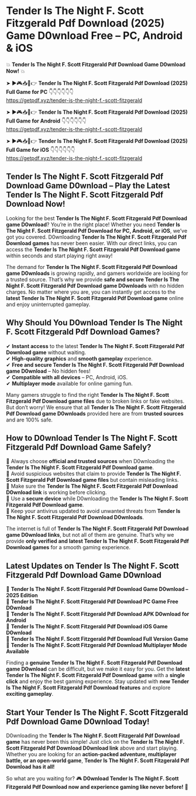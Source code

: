 # Tender Is The Night F. Scott Fitzgerald Pdf Download (2025) Game D0wnload Free – PC, Android & iOS

💥 **Tender Is The Night F. Scott Fitzgerald Pdf Download Game D0wnload Now!** 💥  

➤ ►🎮📥📱👉 **Tender Is The Night F. Scott Fitzgerald Pdf Download (2025) Full Game for PC** 👇👇👇👇👇👇  
https://getpdf.xyz/tender-is-the-night-f.-scott-fitzgerald  

➤ ►🎮📥📱👉 **Tender Is The Night F. Scott Fitzgerald Pdf Download (2025) Full Game for Android** 👇👇👇👇👇👇  
https://getpdf.xyz/tender-is-the-night-f.-scott-fitzgerald  

➤ ►🎮📥📱👉 **Tender Is The Night F. Scott Fitzgerald Pdf Download (2025) Full Game for iOS** 👇👇👇👇👇👇  
https://getpdf.xyz/tender-is-the-night-f.-scott-fitzgerald  

## Tender Is The Night F. Scott Fitzgerald Pdf Download Game D0wnload – Play the Latest Tender Is The Night F. Scott Fitzgerald Pdf Download Now!

Looking for the best **Tender Is The Night F. Scott Fitzgerald Pdf Download game D0wnload**? You’re in the right place! Whether you need **Tender Is The Night F. Scott Fitzgerald Pdf Download for PC, Android, or iOS**, we’ve got you covered. D0wnloading **Tender Is The Night F. Scott Fitzgerald Pdf Download games** has never been easier. With our direct links, you can access the **Tender Is The Night F. Scott Fitzgerald Pdf Download game** within seconds and start playing right away!  

The demand for **Tender Is The Night F. Scott Fitzgerald Pdf Download game D0wnloads** is growing rapidly, and gamers worldwide are looking for a trusted source. That’s why we provide **safe and secure Tender Is The Night F. Scott Fitzgerald Pdf Download game D0wnloads** with no hidden charges. No matter where you are, you can instantly get access to the **latest Tender Is The Night F. Scott Fitzgerald Pdf Download game** online and enjoy uninterrupted gameplay.  

## **Why Should You D0wnload Tender Is The Night F. Scott Fitzgerald Pdf Download Games?**  

✔ **Instant access** to the latest **Tender Is The Night F. Scott Fitzgerald Pdf Download game** without waiting.  
✔ **High-quality graphics** and **smooth gameplay** experience.  
✔ **Free and secure Tender Is The Night F. Scott Fitzgerald Pdf Download game D0wnload** – No hidden fees!  
✔ **Compatible with all devices** – PC, Android, iOS.  
✔ **Multiplayer mode** available for online gaming fun.  

Many gamers struggle to find the right **Tender Is The Night F. Scott Fitzgerald Pdf Download game files** due to broken links or fake websites. But don’t worry! We ensure that all **Tender Is The Night F. Scott Fitzgerald Pdf Download game D0wnloads** provided here are from **trusted sources** and are 100% safe.  

## **How to D0wnload Tender Is The Night F. Scott Fitzgerald Pdf Download Game Safely?**  

📌 Always choose **official and trusted sources** when D0wnloading the **Tender Is The Night F. Scott Fitzgerald Pdf Download game**.  
📌 Avoid suspicious websites that claim to provide **Tender Is The Night F. Scott Fitzgerald Pdf Download game files** but contain misleading links.  
📌 Make sure the **Tender Is The Night F. Scott Fitzgerald Pdf Download D0wnload link** is working before clicking.  
📌 Use a **secure device** while D0wnloading the **Tender Is The Night F. Scott Fitzgerald Pdf Download game**.  
📌 Keep your antivirus updated to avoid unwanted threats from **Tender Is The Night F. Scott Fitzgerald Pdf Download D0wnloads**.  

The internet is full of **Tender Is The Night F. Scott Fitzgerald Pdf Download game D0wnload links**, but not all of them are genuine. That’s why we provide **only verified and latest Tender Is The Night F. Scott Fitzgerald Pdf Download games** for a smooth gaming experience.  

## **Latest Updates on Tender Is The Night F. Scott Fitzgerald Pdf Download Game D0wnload**  

🔹 **Tender Is The Night F. Scott Fitzgerald Pdf Download Game D0wnload – 2025 Edition**  
🔹 **Tender Is The Night F. Scott Fitzgerald Pdf Download PC Game Free D0wnload**  
🔹 **Tender Is The Night F. Scott Fitzgerald Pdf Download APK D0wnload for Android**  
🔹 **Tender Is The Night F. Scott Fitzgerald Pdf Download iOS Game D0wnload**  
🔹 **Tender Is The Night F. Scott Fitzgerald Pdf Download Full Version Game**  
🔹 **Tender Is The Night F. Scott Fitzgerald Pdf Download Multiplayer Mode Available**  

Finding a **genuine Tender Is The Night F. Scott Fitzgerald Pdf Download game D0wnload** can be difficult, but we make it easy for you. Get the **latest Tender Is The Night F. Scott Fitzgerald Pdf Download game** with a **single click** and enjoy the best gaming experience. Stay updated with **new Tender Is The Night F. Scott Fitzgerald Pdf Download features** and explore **exciting gameplay**.  

## **Start Your Tender Is The Night F. Scott Fitzgerald Pdf Download Game D0wnload Today!**  

D0wnloading the **Tender Is The Night F. Scott Fitzgerald Pdf Download game** has never been this simple! Just click on the **Tender Is The Night F. Scott Fitzgerald Pdf Download D0wnload link** above and start playing. Whether you are looking for an **action-packed adventure, multiplayer battle, or an open-world game**, **Tender Is The Night F. Scott Fitzgerald Pdf Download has it all!**  

So what are you waiting for? 🎮 **D0wnload Tender Is The Night F. Scott Fitzgerald Pdf Download now and experience gaming like never before!** 🚀  
